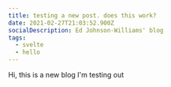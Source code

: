 ```yaml
---
title: testing a new post. does this work?
date: 2021-02-27T21:03:52.900Z
socialDescription: Ed Johnson-Williams' blog
tags:
  - svelte
  - hello
---
```

Hi, this is a new blog I'm testing out